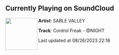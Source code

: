 ## Currently Playing on SoundCloud

[<img align="left" width="100" src="https://i1.sndcdn.com/artworks-PLfZwZzg57POj9WA-R1Xzww-t500x500.jpg">](https://soundcloud.com/sablevalley/night?in=sablevalley/sets/nofortune)

**Artist**: SABLE VALLEY 

**Track**: Control Freak - @NIGHT

Last updated at 08/26/2023 22:18
